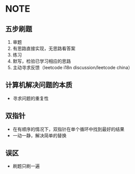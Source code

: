 # NOTE
## 五步刷题
1. 审题
2. 有思路直接实现，无思路看答案
3. 练习
4. 默写，检验已学习相应的思路
5. 主动寻求反馈（leetcode i18n discussion/leetcode china）
## 计算机解决问题的本质
* 寻求问题的重复性
## 双指针
* 在有顺序的情况下，双指针在单个循环中找到最好的结果
* 一动一静，解决简单的替换
## 误区
* 刷题只刷一遍


